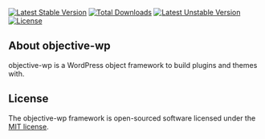 [![Latest Stable Version](https://poser.pugx.org/objective-wp/framework/version)](https://packagist.org/packages/objective-wp/framework)
[![Total Downloads](https://poser.pugx.org/objective-wp/framework/downloads)](https://packagist.org/packages/objective-wp/framework)
[![Latest Unstable Version](https://poser.pugx.org/objective-wp/framework/v/unstable)](//packagist.org/packages/objective-wp/framework)
[![License](https://poser.pugx.org/objective-wp/framework/license)](https://packagist.org/packages/objective-wp/framework)


## About objective-wp
objective-wp is a WordPress object framework to build plugins and themes with.

## License

The objective-wp framework is open-sourced software licensed under the [MIT license](http://opensource.org/licenses/MIT).
